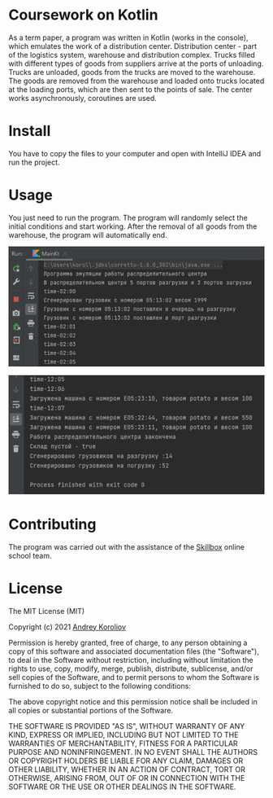 # Coursework on Kotlin
As a term paper, a program was written in Kotlin (works in the console), which emulates the work of a distribution center.
Distribution center - part of the logistics system, warehouse and distribution complex. Trucks filled with different types of goods from suppliers arrive at the ports of unloading. Trucks are unloaded, goods from the trucks are moved to the warehouse. The goods are removed from the warehouse and loaded onto trucks located at the loading ports, which are then sent to the points of sale. The center works asynchronously, coroutines are used.

# Install
You have to copy the files to your computer and open with IntelliJ IDEA and run the project.

# Usage
You just need to run the program. The program will randomly select the initial conditions and start working. After the removal of all goods from the warehouse, the program will automatically end.

![This is an image](/screenshots/begin.png)

![This is an image2](/screenshots/end.png)

# Contributing
The program was carried out with the assistance of the [Skillbox](https://skillbox.ru) online school team.

# License
The MIT License (MIT)

Copyright (c) 2021 [Andrey Koroliov](https://github.com/AndreyKoroliov1981)


Permission is hereby granted, free of charge, to any person obtaining a copy of this software and associated documentation files (the "Software"), to deal in the Software without restriction, including without limitation the rights to use, copy, modify, merge, publish, distribute, sublicense, and/or sell copies of the Software, and to permit persons to whom the Software is furnished to do so, subject to the following conditions:

The above copyright notice and this permission notice shall be included in all copies or substantial portions of the Software.

THE SOFTWARE IS PROVIDED "AS IS", WITHOUT WARRANTY OF ANY KIND, EXPRESS OR IMPLIED, INCLUDING BUT NOT LIMITED TO THE WARRANTIES OF MERCHANTABILITY, FITNESS FOR A PARTICULAR PURPOSE AND NONINFRINGEMENT. IN NO EVENT SHALL THE AUTHORS OR COPYRIGHT HOLDERS BE LIABLE FOR ANY CLAIM, DAMAGES OR OTHER LIABILITY, WHETHER IN AN ACTION OF CONTRACT, TORT OR OTHERWISE, ARISING FROM, OUT OF OR IN CONNECTION WITH THE SOFTWARE OR THE USE OR OTHER DEALINGS IN THE SOFTWARE.
